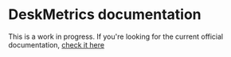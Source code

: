DeskMetrics documentation
===========================


This is a work in progress. If you're looking for the current official documentation, [check it here](http://support.deskmetrics.com/)
